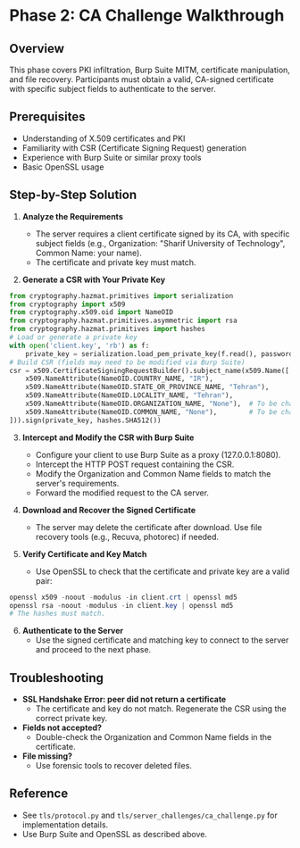 # Phase 2: CA Challenge Walkthrough

## Overview

This phase covers PKI infiltration, Burp Suite MITM, certificate manipulation, and file recovery. Participants must obtain a valid, CA-signed certificate with specific subject fields to authenticate to the server.

## Prerequisites
- Understanding of X.509 certificates and PKI
- Familiarity with CSR (Certificate Signing Request) generation
- Experience with Burp Suite or similar proxy tools
- Basic OpenSSL usage

## Step-by-Step Solution

1. **Analyze the Requirements**
   - The server requires a client certificate signed by its CA, with specific subject fields (e.g., Organization: "Sharif University of Technology", Common Name: your name).
   - The certificate and private key must match.

2. **Generate a CSR with Your Private Key**
```python
from cryptography.hazmat.primitives import serialization
from cryptography import x509
from cryptography.x509.oid import NameOID
from cryptography.hazmat.primitives.asymmetric import rsa
from cryptography.hazmat.primitives import hashes
# Load or generate a private key
with open('client.key', 'rb') as f:
    private_key = serialization.load_pem_private_key(f.read(), password=None)
# Build CSR (fields may need to be modified via Burp Suite)
csr = x509.CertificateSigningRequestBuilder().subject_name(x509.Name([
    x509.NameAttribute(NameOID.COUNTRY_NAME, "IR"),
    x509.NameAttribute(NameOID.STATE_OR_PROVINCE_NAME, "Tehran"),
    x509.NameAttribute(NameOID.LOCALITY_NAME, "Tehran"),
    x509.NameAttribute(NameOID.ORGANIZATION_NAME, "None"),  # To be changed
    x509.NameAttribute(NameOID.COMMON_NAME, "None"),        # To be changed
])).sign(private_key, hashes.SHA512())
```

3. **Intercept and Modify the CSR with Burp Suite**
   - Configure your client to use Burp Suite as a proxy (127.0.0.1:8080).
   - Intercept the HTTP POST request containing the CSR.
   - Modify the Organization and Common Name fields to match the server's requirements.
   - Forward the modified request to the CA server.

4. **Download and Recover the Signed Certificate**
   - The server may delete the certificate after download. Use file recovery tools (e.g., Recuva, photorec) if needed.

5. **Verify Certificate and Key Match**
   - Use OpenSSL to check that the certificate and private key are a valid pair:
```powershell
openssl x509 -noout -modulus -in client.crt | openssl md5
openssl rsa -noout -modulus -in client.key | openssl md5
# The hashes must match.
```

6. **Authenticate to the Server**
   - Use the signed certificate and matching key to connect to the server and proceed to the next phase.

## Troubleshooting
- **SSL Handshake Error: peer did not return a certificate**
  - The certificate and key do not match. Regenerate the CSR using the correct private key.
- **Fields not accepted?**
  - Double-check the Organization and Common Name fields in the certificate.
- **File missing?**
  - Use forensic tools to recover deleted files.

## Reference
- See `tls/protocol.py` and `tls/server_challenges/ca_challenge.py` for implementation details.
- Use Burp Suite and OpenSSL as described above.
